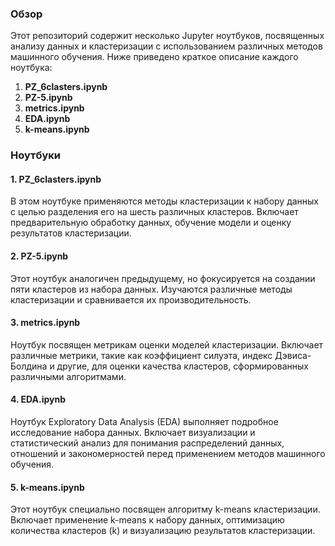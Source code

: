 
### Обзор
Этот репозиторий содержит несколько Jupyter ноутбуков, посвященных анализу данных и кластеризации с использованием различных методов машинного обучения. Ниже приведено краткое описание каждого ноутбука:

1. **PZ_6clasters.ipynb**
2. **PZ-5.ipynb**
3. **metrics.ipynb**
4. **EDA.ipynb**
5. **k-means.ipynb**

### Ноутбуки

#### 1. PZ_6clasters.ipynb
В этом ноутбуке применяются методы кластеризации к набору данных с целью разделения его на шесть различных кластеров. Включает предварительную обработку данных, обучение модели и оценку результатов кластеризации.

#### 2. PZ-5.ipynb
Этот ноутбук аналогичен предыдущему, но фокусируется на создании пяти кластеров из набора данных. Изучаются различные методы кластеризации и сравнивается их производительность.

#### 3. metrics.ipynb
Ноутбук посвящен метрикам оценки моделей кластеризации. Включает различные метрики, такие как коэффициент силуэта, индекс Дэвиса-Болдина и другие, для оценки качества кластеров, сформированных различными алгоритмами.

#### 4. EDA.ipynb
Ноутбук Exploratory Data Analysis (EDA) выполняет подробное исследование набора данных. Включает визуализации и статистический анализ для понимания распределений данных, отношений и закономерностей перед применением методов машинного обучения.

#### 5. k-means.ipynb
Этот ноутбук специально посвящен алгоритму k-means кластеризации. Включает применение k-means к набору данных, оптимизацию количества кластеров (k) и визуализацию результатов кластеризации.

